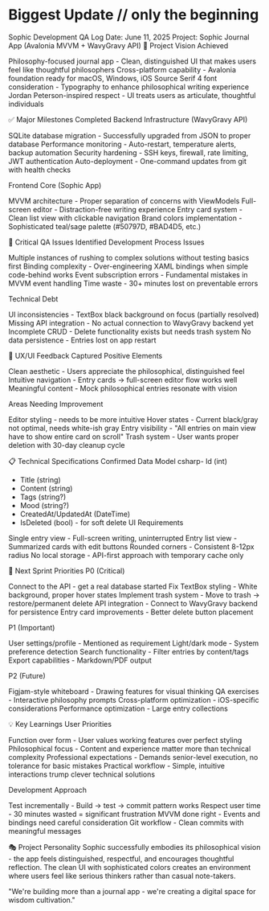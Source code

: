 # Biggest Update // only the beginning

Sophic Development QA Log
Date: June 11, 2025
Project: Sophic Journal App (Avalonia MVVM + WavyGravy API)
🎯 Project Vision Achieved

Philosophy-focused journal app - Clean, distinguished UI that makes users feel like thoughtful philosophers
Cross-platform capability - Avalonia foundation ready for macOS, Windows, iOS
Source Serif 4 font consideration - Typography to enhance philosophical writing experience
Jordan Peterson-inspired respect - UI treats users as articulate, thoughtful individuals

✅ Major Milestones Completed
Backend Infrastructure (WavyGravy API)

SQLite database migration - Successfully upgraded from JSON to proper database
Performance monitoring - Auto-restart, temperature alerts, backup automation
Security hardening - SSH keys, firewall, rate limiting, JWT authentication
Auto-deployment - One-command updates from git with health checks

Frontend Core (Sophic App)

MVVM architecture - Proper separation of concerns with ViewModels
Full-screen editor - Distraction-free writing experience
Entry card system - Clean list view with clickable navigation
Brand colors implementation - Sophisticated teal/sage palette (#50797D, #BAD4D5, etc.)

🚨 Critical QA Issues Identified
Development Process Issues

Multiple instances of rushing to complex solutions without testing basics first
Binding complexity - Over-engineering XAML bindings when simple code-behind works
Event subscription errors - Fundamental mistakes in MVVM event handling
Time waste - 30+ minutes lost on preventable errors

Technical Debt

UI inconsistencies - TextBox black background on focus (partially resolved)
Missing API integration - No actual connection to WavyGravy backend yet
Incomplete CRUD - Delete functionality exists but needs trash system
No data persistence - Entries lost on app restart

🎨 UX/UI Feedback Captured
Positive Elements

Clean aesthetic - Users appreciate the philosophical, distinguished feel
Intuitive navigation - Entry cards → full-screen editor flow works well
Meaningful content - Mock philosophical entries resonate with vision

Areas Needing Improvement

Editor styling - needs to be more intuitive
Hover states - Current black/gray not optimal, needs white-ish gray
Entry visibility - "All entries on main view have to show entire card on scroll"
Trash system - User wants proper deletion with 30-day cleanup cycle

📋 Technical Specifications Confirmed
Data Model
csharp- Id (int)
- Title (string)
- Content (string) 
- Tags (string?)
- Mood (string?)
- CreatedAt/UpdatedAt (DateTime)
- IsDeleted (bool) - for soft delete
UI Requirements

Single entry view - Full-screen writing, uninterrupted
Entry list view - Summarized cards with edit buttons
Rounded corners - Consistent 8-12px radius
No local storage - API-first approach with temporary cache only

🚀 Next Sprint Priorities
P0 (Critical)

Connect to the API - get a real database started
Fix TextBox styling - White background, proper hover states
Implement trash system - Move to trash → restore/permanent delete
API integration - Connect to WavyGravy backend for persistence
Entry card improvements - Better delete button placement

P1 (Important)

User settings/profile - Mentioned as requirement
Light/dark mode - System preference detection
Search functionality - Filter entries by content/tags
Export capabilities - Markdown/PDF output

P2 (Future)

Figjam-style whiteboard - Drawing features for visual thinking
QA exercises - Interactive philosophy prompts
Cross-platform optimization - iOS-specific considerations
Performance optimization - Large entry collections

💡 Key Learnings
User Priorities

Function over form - User values working features over perfect styling
Philosophical focus - Content and experience matter more than technical complexity
Professional expectations - Demands senior-level execution, no tolerance for basic mistakes
Practical workflow - Simple, intuitive interactions trump clever technical solutions

Development Approach

Test incrementally - Build → test → commit pattern works
Respect user time - 30 minutes wasted = significant frustration
MVVM done right - Events and bindings need careful consideration
Git workflow - Clean commits with meaningful messages

🎭 Project Personality
Sophic successfully embodies its philosophical vision - the app feels distinguished, respectful, and encourages thoughtful reflection. The clean UI with sophisticated colors creates an environment where users feel like serious thinkers rather than casual note-takers.

"We're building more than a journal app - we're creating a digital space for wisdom cultivation."